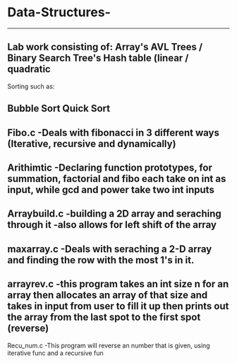 # Data-Structures-
---------------------------------------------------------------
Lab work consisting of: 
Array's 
AVL Trees / Binary Search Tree's 
Hash table (linear / quadratic 
---------------------------------------------------------------
Sorting such as: 

Bubble Sort
Quick Sort 
---------------------------------------------------------------

Fibo.c  -Deals with fibonacci in 3 different ways
         (Iterative, recursive and dynamically)  
---------------------------------------------------------------

Arithimtic -Declaring function prototypes,
             for summation, factorial and fibo 
             each take on int as input, 
             while gcd and power take two int inputs
---------------------------------------------------------------


Arraybuild.c -building a 2D array and seraching through it
             -also allows for left shift of the array 
---------------------------------------------------------------
             


maxarray.c -Deals with seraching a 2-D array
            and finding the row with the most 1's in it. 
---------------------------------------------------------------

arrayrev.c -this program takes an int size n
            for an array then allocates an array of that size
            and takes in input from user to fill it up
            then prints out the array from the last spot to
            the first spot (reverse)
---------------------------------------------------------------

Recu_num.c -This program will reverse an number 
            that is given, using iterative func
            and a recursive fun

